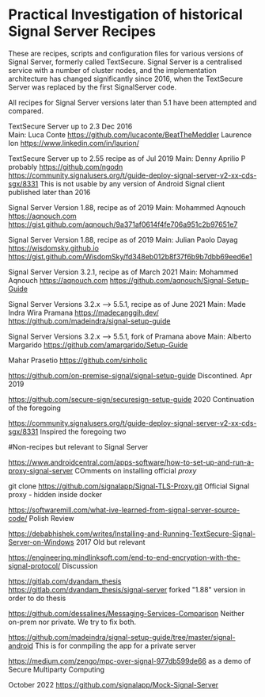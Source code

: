 # Practical Investigation of historical Signal Server Recipes

These are recipes, scripts and configuration files for various versions of
Signal Server, formerly called TextSecure. Signal Server is a centralised
service with a number of cluster nodes, and the implementation architecture has
changed significantly since 2016, when the TextSecure Server was replaced by 
the first SignalServer code.

All recipes for Signal Server versions later than 5.1 have been attempted and compared.

TextSecure Server up to 2.3 Dec 2016  
Main: Luca Conte   https://github.com/lucaconte/BeatTheMeddler
Laurence Ion https://www.linkedin.com/in/laurion/

TextSecure Server up to 2.55 recipe as of Jul 2019 
Main: Denny Aprilio P  probably https://github.com/ngodn
https://community.signalusers.org/t/guide-deploy-signal-server-v2-xx-cds-sgx/8331
This is not usable by any version of Android Signal client published later than 2016

Signal Server Version 1.88, recipe as of 2019
Main:  Mohammed Aqnouch  https://aqnouch.com
https://gist.github.com/aqnouch/9a371af0614f4fe706a951c2b97651e7 

Signal Server Version 1.88, recipe as of 2019
Main: Julian Paolo Dayag https://wisdomsky.github.io
https://gist.github.com/WisdomSky/fd348eb012b8f37f6b9b7dbb69eed6e1

Signal Server Version 3.2.1, recipe as of March 2021
Main:  Mohammed Aqnouch  https://aqnouch.com
https://github.com/aqnouch/Signal-Setup-Guide 

Signal Server Versions 3.2.x --> 5.5.1, recipe as of June 2021
Main: Made Indra Wira Pramana  https://madecanggih.dev/
https://github.com/madeindra/signal-setup-guide 

Signal Server Versions 3.2.x --> 5.5.1, fork of Pramana above
Main: Alberto Margarido
https://github.com/amargarido/Setup-Guide


Mahar Prasetio https://github.com/sinholic

https://github.com/on-premise-signal/signal-setup-guide  Discontined. Apr 2019

https://github.com/secure-sign/securesign-setup-guide 2020 Continuation of the foregoing

https://community.signalusers.org/t/guide-deploy-signal-server-v2-xx-cds-sgx/8331  Inspired the foregoing two

#Non-recipes but relevant to Signal Server

https://www.androidcentral.com/apps-software/how-to-set-up-and-run-a-proxy-signal-server  COmments on installing official *proxy*

git clone https://github.com/signalapp/Signal-TLS-Proxy.git Official Signal proxy - hidden inside docker

https://softwaremill.com/what-ive-learned-from-signal-server-source-code/ Polish Review

https://debabhishek.com/writes/Installing-and-Running-TextSecure-Signal-Server-on-Windows 2017 Old but relevant

https://engineering.mindlinksoft.com/end-to-end-encryption-with-the-signal-protocol/  Discussion

https://gitlab.com/dvandam_thesis
https://gitlab.com/dvandam_thesis/signal-server forked "1.88" version in order to do thesis

https://github.com/dessalines/Messaging-Services-Comparison  Neither on-prem nor private. We try to fix both.

https://github.com/madeindra/signal-setup-guide/tree/master/signal-android  This is for conmpiling the app for a private server

https://medium.com/zengo/mpc-over-signal-977db599de66  as a demo of Secure Multiparty Computing

October 2022 https://github.com/signalapp/Mock-Signal-Server
